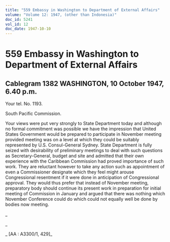 ```yaml
---
title: "559 Embassy in Washington to Department of External Affairs"
volume: "Volume 12: 1947, (other than Indonesia)"
doc_id: 5241
vol_id: 12
doc_date: 1947-10-10
---
```


# 559 Embassy in Washington to Department of External Affairs

## Cablegram 1382 WASHINGTON, 10 October 1947, 6.40 p.m.

Your tel. No. 1193.

South Pacific Commission.

Your views were put very strongly to State Department today and although no formal commitment was possible we have the impression that United States Government would be prepared to participate in November meeting provided meeting was on a level at which they could be suitably represented by U.S. Consul-General Sydney. State Department is fully seized with desirability of preliminary meetings to deal with such questions as Secretary-General, budget and site and admitted that their own experience with the Caribbean Commission had proved importance of such work. They are reluctant however to take any action such as appointment of even a Commissioner designate which they feel might arouse Congressional resentment if it were done in anticipation of Congressional approval. They would thus prefer that instead of November meeting, preparatory body should continue its present work in preparation for initial meeting of Commission in January and argued that there was nothing which November Conference could do which could not equally well be done by bodies now meeting.

_

_

_ [AA : A3300/1, 429]_
